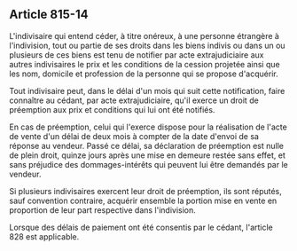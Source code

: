 Article 815-14
----
L'indivisaire qui entend céder, à titre onéreux, à une personne étrangère à
l'indivision, tout ou partie de ses droits dans les biens indivis ou dans un ou
plusieurs de ces biens est tenu de notifier par acte extrajudiciaire aux autres
indivisaires le prix et les conditions de la cession projetée ainsi que les nom,
domicile et profession de la personne qui se propose d'acquérir.

Tout indivisaire peut, dans le délai d'un mois qui suit cette notification,
faire connaître au cédant, par acte extrajudiciaire, qu'il exerce un droit de
préemption aux prix et conditions qui lui ont été notifiés.

En cas de préemption, celui qui l'exerce dispose pour la réalisation de l'acte
de vente d'un délai de deux mois à compter de la date d'envoi de sa réponse au
vendeur. Passé ce délai, sa déclaration de préemption est nulle de plein droit,
quinze jours après une mise en demeure restée sans effet, et sans préjudice des
dommages-intérêts qui peuvent lui être demandés par le vendeur.

Si plusieurs indivisaires exercent leur droit de préemption, ils sont réputés,
sauf convention contraire, acquérir ensemble la portion mise en vente en
proportion de leur part respective dans l'indivision.

Lorsque des délais de paiement ont été consentis par le cédant, l'article 828
est applicable.

